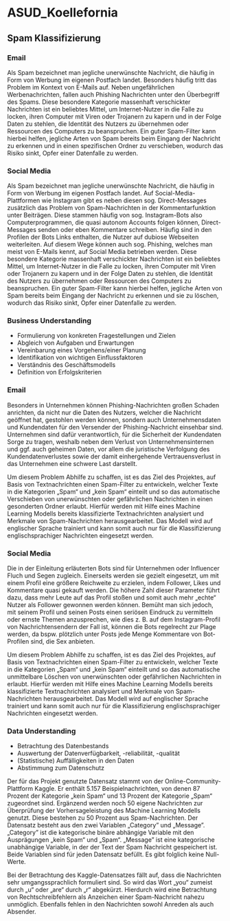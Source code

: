 # ASUD_Koellefornia #
## Spam Klassifizierung ##
### Email ###

Als Spam bezeichnet man jegliche unerwünschte Nachricht, die häufig in Form von Werbung im eigenen Postfach landet. Besonders häufig tritt das Problem im Kontext von E-Mails auf. Neben ungefährlichen Werbenachrichten, fallen auch Phishing Nachrichten unter den Überbegriff des Spams. Diese besondere Kategorie massenhaft verschickter Nachrichten ist ein beliebtes Mittel, um Internet-Nutzer in die Falle zu locken, ihren Computer mit Viren oder Trojanern zu kapern und in der Folge Daten zu stehlen, die Identität des Nutzers zu übernehmen oder Ressourcen des Computers zu beanspruchen. Ein guter Spam-Filter kann hierbei helfen, jegliche Arten von Spam bereits beim Eingang der Nachricht zu erkennen und in einen spezifischen Ordner zu verschieben, wodurch das Risiko sinkt, Opfer einer Datenfalle zu werden. 

 

### Social Media ### 

Als Spam bezeichnet man jegliche unerwünschte Nachricht, die häufig in Form von Werbung im eigenen Postfach landet. Auf Social-Media-Plattformen wie Instagram gibt es neben diesen sog. Direct-Messages zusätzlich das Problem von Spam-Nachrichten in der Kommentarfunktion unter Beiträgen. Diese stammen häufig von sog. Instagram-Bots also Computerprogrammen, die quasi autonom Accounts folgen können, Direct-Messages senden oder eben Kommentare schreiben. Häufig sind in den Profilen der Bots Links enthalten, die Nutzer auf dubiose Webseiten weiterleiten. Auf diesem Wege können auch sog. Phishing, welches man meist von E-Mails kennt, auf Social Media betrieben werden. Diese besondere Kategorie massenhaft verschickter Nachrichten ist ein beliebtes Mittel, um Internet-Nutzer in die Falle zu locken, ihren Computer mit Viren oder Trojanern zu kapern und in der Folge Daten zu stehlen, die Identität des Nutzers zu übernehmen oder Ressourcen des Computers zu beanspruchen. Ein guter Spam-Filter kann hierbei helfen, jegliche Arten von Spam bereits beim Eingang der Nachricht zu erkennen und sie zu löschen, wodurch das Risiko sinkt, Opfer einer Datenfalle zu werden. 

 

### Business Understanding ###
- Formulierung von konkreten Fragestellungen und Zielen  
- Abgleich von Aufgaben und Erwartungen 
- Vereinbarung eines Vorgehens/einer Planung  
- Identifikation von wichtigen Einflussfaktoren  
- Verständnis des Geschäftsmodells  
- Definition von Erfolgskriterien 

### Email ###

Besonders in Unternehmen können Phishing-Nachrichten großen Schaden anrichten, da nicht nur die Daten des Nutzers, welcher die Nachricht geöffnet hat, gestohlen werden können, sondern auch Unternehmensdaten und Kundendaten für den Versender der Phishing-Nachricht einsehbar sind. Unternehmen sind dafür verantwortlich, für die Sicherheit der Kundendaten Sorge zu tragen, weshalb neben dem Verlust von Unternehmensinternen und ggf. auch geheimen Daten, vor allem die juristische Verfolgung des Kundendatenverlustes sowie der damit einhergehende Vertrauensverlust in das Unternehmen eine schwere Last darstellt.  

Um diesem Problem Abhilfe zu schaffen, ist es das Ziel des Projektes, auf Basis von Textnachrichten einen Spam-Filter zu entwickeln, welcher Texte in die Kategorien „Spam“ und „kein Spam“ einteilt und so das automatische Verschieben von unerwünschten oder gefährlichen Nachrichten in einen gesonderten Ordner erlaubt. Hierfür werden mit Hilfe eines Machine Learning Modells bereits klassifizierte Textnachrichten analysiert und Merkmale von Spam-Nachrichten herausgearbeitet. Das Modell wird auf englischer Sprache trainiert und kann somit auch nur für die Klassifizierung englischsprachiger Nachrichten eingesetzt werden. 

 

### Social Media ###

Die in der Einleitung erläuterten Bots sind für Unternehmen oder Influencer Fluch und Segen zugleich. Einerseits werden sie gezielt eingesetzt, um mit einem Profil eine größere Reichweite zu erzielen, indem Follower, Likes und Kommentare quasi gekauft werden. Die höhere Zahl dieser Parameter führt dazu, dass mehr Leute auf das Profil stoßen und somit auch mehr „echte“ Nutzer als Follower gewonnen werden können. Bemüht man sich jedoch, mit seinem Profil und seinen Posts einen seriösen Eindruck zu vermitteln oder ernste Themen anzusprechen, wie dies z. B. auf dem Instagram-Profil von Nachrichtensendern der Fall ist, können die Bots regelrecht zur Plage werden, da bspw. plötzlich unter Posts jede Menge Kommentare von Bot-Profilen sind, die Sex anbieten. 

Um diesem Problem Abhilfe zu schaffen, ist es das Ziel des Projektes, auf Basis von Textnachrichten einen Spam-Filter zu entwickeln, welcher Texte in die Kategorien „Spam“ und „kein Spam“ einteilt und so das automatische unmittelbare Löschen von unerwünschten oder gefährlichen Nachrichten in erlaubt. Hierfür werden mit Hilfe eines Machine Learning Modells bereits klassifizierte Textnachrichten analysiert und Merkmale von Spam-Nachrichten herausgearbeitet. Das Modell wird auf englischer Sprache trainiert und kann somit auch nur für die Klassifizierung englischsprachiger Nachrichten eingesetzt werden. 

 

### Data Understanding ###
- Betrachtung des Datenbestands 
- Auswertung der Datenverfügbarkeit, -reliabilität, -qualität  
- (Statistische) Auffälligkeiten in den Daten  
- Abstimmung zum Datenschutz 

Der für das Projekt genutzte Datensatz stammt von der Online-Community-Plattform Kaggle. Er enthält 5.157 Beispielnachrichten, von denen 87 Prozent der Kategorie „kein Spam“ und 13 Prozent der Kategorie „Spam“ zugeordnet sind. Ergänzend werden noch 50 eigene Nachrichten zur Überprüfung der Vorhersageleistung des Machine Learning Modells genutzt. Diese bestehen zu 50 Prozent aus Spam-Nachrichten. Der Datensatz besteht aus den zwei Variablen „Category” und „Message”. „Category” ist die kategorische binäre abhängige Variable mit den Ausprägungen „kein Spam“ und „Spam“. „Message” ist eine kategorische unabhängige Variable, in der der Text der Spam Nachricht gespeichert ist. Beide Variablen sind für jeden Datensatz befüllt. Es gibt folglich keine Null-Werte. 

Bei der Betrachtung des Kaggle-Datensatzes fällt auf, dass die Nachrichten sehr umgangssprachlich formuliert sind. So wird das Wort „you“ zumeist durch „u“ oder „are“ durch „r“ abgekürzt. Hierdurch wird eine Betrachtung von Rechtschreibfehlern als Anzeichen einer Spam-Nachricht nahezu unmöglich. Ebenfalls fehlen in den Nachrichten sowohl Anreden als auch Absender.  

